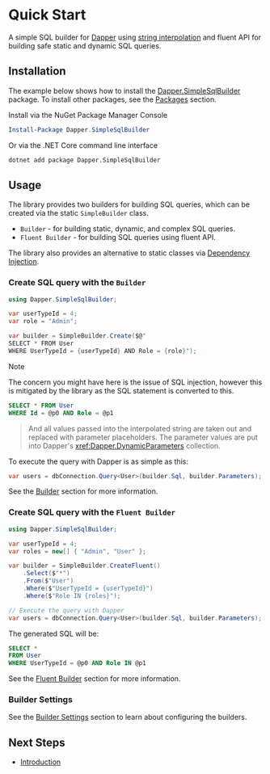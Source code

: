 # Quick Start

A simple SQL builder for [Dapper](https://github.com/DapperLib/Dapper) using [string interpolation](https://learn.microsoft.com/en-us/dotnet/csharp/language-reference/tokens/interpolated) and fluent API for building safe static and dynamic SQL queries.

## Installation

The example below shows how to install the [Dapper.SimpleSqlBuilder](https://www.nuget.org/packages/Dapper.SimpleSqlBuilder) package. To install other packages, see the [Packages](docs/introduction.md#packages) section.

Install via the NuGet Package Manager Console

```powershell
Install-Package Dapper.SimpleSqlBuilder
```

Or via the .NET Core command line interface

```bash
dotnet add package Dapper.SimpleSqlBuilder
```

## Usage

The library provides two builders for building SQL queries, which can be created via the static `SimpleBuilder` class.

- `Builder` - for building static, dynamic, and complex SQL queries.
- `Fluent Builder` - for building SQL queries using fluent API.

 The library also provides an alternative to static classes via [Dependency Injection](docs/configuration/dependency-injection.md).

### Create SQL query with the `Builder`

```csharp
using Dapper.SimpleSqlBuilder;

var userTypeId = 4;
var role = "Admin";

var builder = SimpleBuilder.Create($@"
SELECT * FROM User
WHERE UserTypeId = {userTypeId} AND Role = {role}");
```

> [!NOTE]
> The concern you might have here is the issue of SQL injection, however this is mitigated by the library as the SQL statement is converted to this.

```sql
SELECT * FROM User
WHERE Id = @p0 AND Role = @p1
```

> And all values passed into the interpolated string are taken out and replaced with parameter placeholders. The parameter values are put into Dapper's <xref:Dapper.DynamicParameters> collection.

To execute the query with Dapper is as simple as this:

```csharp
var users = dbConnection.Query<User>(builder.Sql, builder.Parameters);
```

See the [Builder](docs/builders/builder.md) section for more information.

### Create SQL query with the `Fluent Builder`

```csharp
using Dapper.SimpleSqlBuilder;

var userTypeId = 4;
var roles = new[] { "Admin", "User" };

var builder = SimpleBuilder.CreateFluent()
    .Select($"*")
    .From($"User")
    .Where($"UserTypeId = {userTypeId}")
    .Where($"Role IN {roles}");

// Execute the query with Dapper
var users = dbConnection.Query<User>(builder.Sql, builder.Parameters);
```

The generated SQL will be:

```sql
SELECT *
FROM User
WHERE UserTypeId = @p0 AND Role IN @p1
```

See the [Fluent Builder](docs/builders/fluent-builder/fluent-builder.md) section for more information.

### Builder Settings

See the [Builder Settings](docs/configuration/builder-settings.md) section to learn about configuring the builders.

## Next Steps

- [Introduction](docs/introduction.md)
